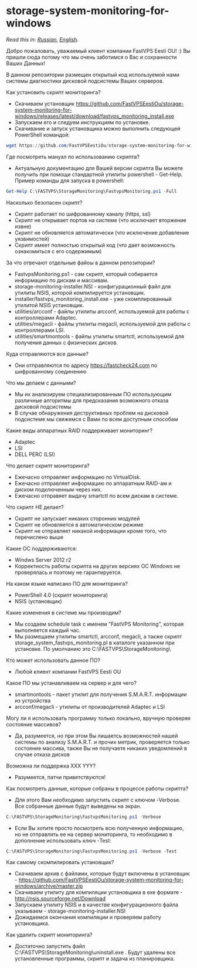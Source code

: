 storage-system-monitoring-for-windows
==========================

*Read this in: [Russian](README.md), [English](README.en.md).*

Добро пожаловать, уважаемый клиент компании FastVPS Eesti OU! :) Вы пришли сюда потому что мы очень заботимся о Вас и сохранности Ваших Данных!

В данном репозитории размещен открытый код используемой нами системы диагностики дисковой подсистемы Ваших серверов. 

Как установить скрипт мониторинга?
- Скачиваем установщик https://github.com/FastVPSEestiOu/storage-system-monitoring-for-windows/releases/latest/download/fastvps_monitoring_install.exe 
- Запускаем его и следуем инструкциям по установке.
- Скачивание и запуск установщика можно выполнить следующей PowerShell командой:
```powershell
wget https://github.com/FastVPSEestiOu/storage-system-monitoring-for-windows/releases/latest/download/fastvps_monitoring_install.exe  -OutFile C:\Users\Administrator\Downloads\fastvps_monitoring_install.exe; & C:\Users\Administrator\Downloads\fastvps_monitoring_install.exe
```

Где посмотреть мануал по использованию скрипта?
 -  Актуальную документацию для Вашей версии скрипта Вы можете получить при помощи стандартной утилиты powershell - Get-Help. Пример команды для запуска в powershell:
 ```powershell
Get-Help C:\FASTVPS\StorageMonitoring\FastvpsMonitoring.ps1 -Full
```

Насколько безопасен скрипт?
- Скрипт работает по шифрованному каналу (https, ssl)
- Скрипт не открывает портов на системе (что исключает вторжение извне)
- Скрипт не обновляется автоматически (что исключение добавление уязвимостей)
- Скрипт имеет полностью открытый код (что дает возможность ознакомиться с его содержимым)

За что отвечают отдельные файоы в данном репозитории?
- FastvpsMonitoring.ps1 - сам скрипт, который собирается информацию по дискам и массивам.
- storage-monitoring-installer.NSI - конфигурационный файл для утилиты NSIS, которой компилируется установщик.
- installer/fastvps_monitoring_install.exe - уже скомплированный утилитой NSIS установщик.
- utilities/arcconf - файлы утилиты arcconf, используемой для работы с контроллерами Adaptec.
- utilities/megacli - файлы утилиты megacli, используемой для работы с контроллерами LSI.
- utilities/smartmontools - файлы утилиты smartctl, используемой для получения данных с физических дисков.

Куда отправляются все данные? 
- Они отправляются по адресу https://fastcheck24.com по шифрованному соединению

Что мы делаем с данными?
- Мы их анализируем специализированным ПО использующим различные алгоритмы для предсказания возможного отказа дисковой подсистемы
- В случае обнаружения деструктивных проблем на дисковой подсистеме мы свяжемся с Вами по всем доступным способам

Какие виды аппаратных RAID поддерживает мониторинг?
- Adaptec
- LSI
- DELL PERC (LSI)

Что делает скрипт мониторинга?
- Ежечасно отправляет информацию по VirtualDisk.
- Ежечасно отправляет информацию по аппаратным RAID-ам и диском подключенным через них. 
- Ежечасно отправяет выдачу smartctl по всем дискам в системе.

Что скрипт НЕ делает?
- Скрипт не запускает никаких сторонних модулей
- Скрипт не обновляется в автоматическом режиме
- Скрипт не отправляет никакой информации кроме того, что перечислено выше

Какие ОС поддерживаются:
- Windws Server 2012 r2
- Корректность работы скрипта на других версиях ОС Windows не проверялась и поэтому не гарантируется.

На каком языке написано ПО для мониторинга?
- PowerShell 4.0 (скрипт мониторинга)
- NSIS (установщик)

Какие изменения в системе мы производим?
- Мы создаем schedule task с именем "FastVPS Monitoring", которая выполняется каждый час.
- Мы размещаем утилиты smartctl, arcconf, megacli, а также скрипт storage_system_fastvps_monitoring.pl в каталоге указанном при установке. По умолчанию это C:\FASTVPS\StorageMonitoring\ 

Кто может использовать данное ПО?
- Любой клиент компании FastVPS Eesti OU

Какое ПО мы устанавливаем на сервер и для чего?
- smartmontools - пакет утилит для получения S.M.A.R.T. информации из устройства
- arcconf/megacli - утилиты от производителей Adaptec и LSI

Могу ли я использовать программу только локально, вручную проверяя состояние массивов?
- Да, разумеется, но при этом Вы лишаетсь возможностей нашей системы по анализу S.M.A.R.T. и прочих метрик, проверяется только состояние массива, также Вы не получаете никаких уведомлений в случае отказа дисков

Возможна ли поддержка XXX YYY?
- Разумеется, патчи приветствуются!                                                                    

Как посмотреть данные, которые собраны в процессе работы скрипта?
 - Для этого Вам необходимо запустить скрипт с ключом -Verbose. Все собранные данные будут выведены на экран.
```powershell
C:\FASTVPS\StorageMonitoring\FastvpsMonitoring.ps1 -Verbose
```

 - Если Вы хотите просто посмотреть всю полученную информацию, но не отправлять ее на сервер мониторинга, то необходимо в дополнение использовать ключ -Test:
 ```powershell
C:\FASTVPS\StorageMonitoring\FastvpsMonitoring.ps1 -Verbose -Test
```

Как самому скомпилировать установщик?
 - Скачиваем архив с файлами, которые будут включены в установщик - https://github.com/FastVPSEestiOu/storage-system-monitoring-for-windows/archive/master.zip
 - Скачиваем утилиту для компиляции установщика в exe формате - http://nsis.sourceforge.net/Download
 - Запускаем утилиту NSIS и в качестве конфигурационного файла указываем - storage-monitoring-installer.NSI
 - Дожидаемся окончания компиляции и проверяем работу установщика.
 
Как удалить скрипт мониторинга?
- Достаточно запустить файл C:\FASTVPS\StorageMonitoring\uninstall.exe . Будут удалены все установленные программы, скрипт и задача из планировщика.
